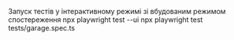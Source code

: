 Запуск тестів у інтерактивному режимі зі вбудованим режимом спостереження
npx playwright test --ui
npx playwright test tests/garage.spec.ts
